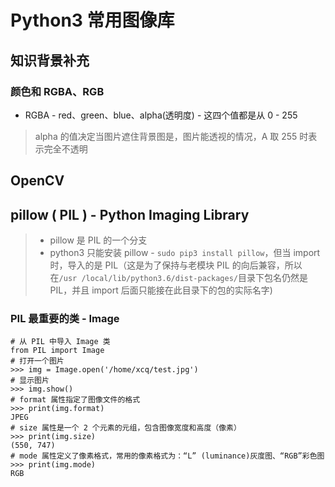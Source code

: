 # Python3 常用图像库

## 知识背景补充

### 颜色和 RGBA、RGB

* RGBA - red、green、blue、alpha(透明度) - 这四个值都是从 0 - 255
> alpha 的值决定当图片遮住背景图是，图片能透视的情况，A 取 255 时表示完全不透明


## OpenCV

## pillow ( PIL ) - Python Imaging Library

> * pillow 是 PIL 的一个分支
> * python3 只能安装 pillow - `sudo pip3 install pillow`，但当 import 时，导入的是 PIL（这是为了保持与老模块 PIL 的向后兼容，所以在`/usr /local/lib/python3.6/dist-packages/`目录下包名仍然是 PIL，并且 import 后面只能接在此目录下的包的实际名字)

### PIL 最重要的类 - Image

``` python3
# 从 PIL 中导入 Image 类
from PIL import Image
# 打开一个图片
>>> img = Image.open('/home/xcq/test.jpg')
# 显示图片
>>> img.show()
# format 属性指定了图像文件的格式
>>> print(img.format)
JPEG
# size 属性是一个 2 个元素的元组，包含图像宽度和高度（像素）
>>> print(img.size)
(550, 747)
# mode 属性定义了像素格式，常用的像素格式为：“L” (luminance)灰度图、“RGB”彩色图
>>> print(img.mode)
RGB

```
